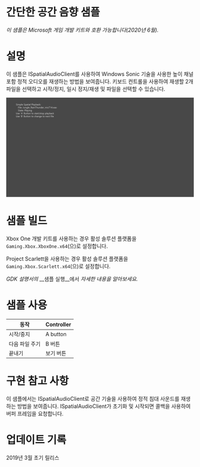 # 간단한 공간 음향 샘플

*이 샘플은 Microsoft 게임 개발 키트와 호환 가능합니다(2020년 6월).*

# 설명

이 샘플은 ISpatialAudioClient를 사용하여 Windows Sonic 기술을 사용한 높이 채널 포함 정적 오디오를 재생하는 방법을 보여줍니다. 키보드 컨트롤을 사용하여 재생할 2개 파일을 선택하고 시작/정지, 일시 정지/재생 및 파일을 선택할 수 있습니다.

![](./media/image1.png)

# 샘플 빌드

Xbox One 개발 키트를 사용하는 경우 활성 솔루션 플랫폼을 `Gaming.Xbox.XboxOne.x64`(으)로 설정합니다.

Project Scarlett을 사용하는 경우 활성 솔루션 플랫폼을 `Gaming.Xbox.Scarlett.x64`(으)로 설정합니다.

*GDK 설명서의* __샘플 실행__에서 *자세한 내용을 알아보세요.*

# 샘플 사용

| 동작 | Controller |
|---|---|
| 시작/중지 | A button |
| 다음 파일 주기 | B 버튼 |
| 끝내기 | 보기 버튼 |

# 구현 참고 사항

이 샘플에서는 ISpatialAudioClient로 공간 기술을 사용하여 정적 침대 사운드를 재생하는 방법을 보여줍니다. ISpatialAudioClient가 초기화 및 시작되면 콜백을 사용하여 버퍼 프레임을 요청합니다.

# 업데이트 기록

2019년 3월 초기 릴리스


